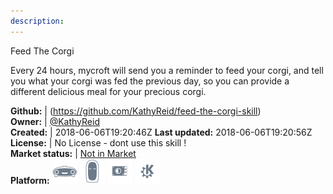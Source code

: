 ```yaml
---
description: 
---
```

Feed The Corgi

Every 24 hours, mycroft will send you a reminder to feed your corgi, and tell you what your corgi was fed the previous day, so you can provide a different delicious meal for your precious corgi.

**Github:** | (https://github.com/KathyReid/feed-the-corgi-skill)  
**Owner:** | [@KathyReid](https://github.com/KathyReid)  
**Created:** | 2018-06-06T19:20:46Z  **Last updated:** 2018-06-06T19:20:56Z  
**License:** | No License - dont use this skill !  
**Market status:** | [Not in Market](https://market.mycroft.ai/skill/)  
**Platform:**   ![](.gitbook/assets/mark-1-icon.png)  ![](.gitbook/assets/mark-2-icon.png)  ![](.gitbook/assets/picroft-icon.png)  ![](.gitbook/assets/kde.png)   
